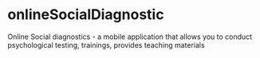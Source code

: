 # onlineSocialDiagnostic
 Online Social diagnostics - a mobile application that allows you to conduct psychological testing, trainings, provides teaching materials
